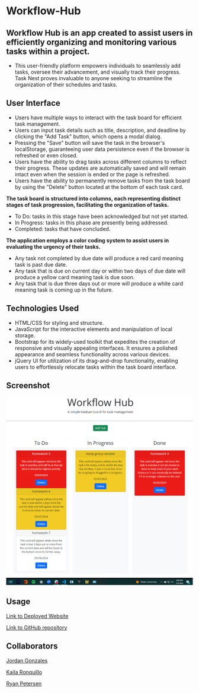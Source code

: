 # Workflow-Hub

## Workflow Hub is an app created to assist users in efficiently organizing and monitoring various tasks within a project.

- This user-friendly platform empowers individuals to seamlessly add tasks, oversee their advancement, and visually track their progress. Task Nest proves invaluable to anyone seeking to streamline the organization of their schedules and tasks.

## User Interface

- Users have multiple ways to interact with the task board for efficient task management.
- Users can input task details such as title, description, and deadline by clicking the "Add Task" button, which opens a modal dialog.
- Pressing the "Save" button will save the task in the browser's localStorage, guaranteeing user data persistence even if the browser is refreshed or even closed.
- Users have the ability to drag tasks across different columns to reflect their progress. These updates are automatically saved and will remain intact even when the session is ended or the page is refreshed.
- Users have the ability to permanently remove tasks from the task board by using the "Delete" button located at the bottom of each task card.

**The task board is structured into columns, each representing distinct stages of task progression, facilitating the organization of tasks.**

- To Do: tasks in this stage have been acknowledged but not yet started.
- In Progress: tasks in this phase are presently being addressed.
- Completed: tasks that have concluded.

**The application employs a color coding system to assist users in evaluating the urgency of their tasks.**

- Any task not completed by due date will produce a red card meaning task is past due date.
- Any task that is due on current day or within two days of due date will produce a yellow card meaning task is due soon.
- Any task that is due three days out or more will produce a white card meaning task is coming up in the future.

## Technologies Used

- HTML/CSS for styling and structure.
- JavaScript for the interactive elements and manipulation of local storage.
- Bootstrap for its widely-used toolkit that expedites the creation of responsive and visually appealing interfaces. It ensures a polished appearance and seamless functionality across various devices.
- jQuery UI for utilization of its drag-and-drop functionality, enabling users to effortlessly relocate tasks within the task board interface.

## Screenshot

![Screenshot of Workflow Hub Landing Page](./images/screenshot-of-website.png)

## Usage

[Link to Deployed Website](https://acoderrose.github.io/Workflow-Hub/)

[Link to GitHub repository](https://github.com/AcoderRose/Workflow-Hub)

## Collaborators

[Jordan Gonzales](https://github.com/JordanGWiz)

[Kaila Ronquillo](https://github.com/girlnotfound)

[Ryan Petersen](https://github.com/RyanPetersen-89)
